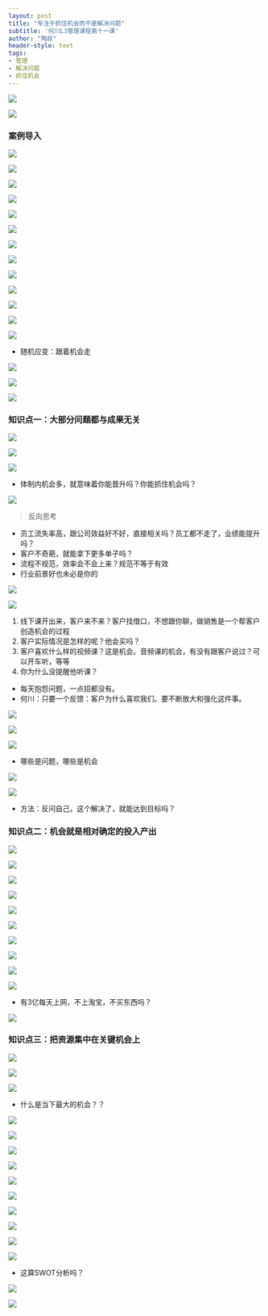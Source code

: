 ```yaml
---
layout: post
title: "专注于抓住机会而不是解决问题"
subtitle: '何川L3管理课程第十一课'
author: "陶叔"
header-style: text
tags:
- 管理
- 解决问题
- 抓住机会
---
```


![](https://tjj006-1302037511.cos.ap-shanghai.myqcloud.com/2021/10/18/16345570059683.jpg)

![](https://tjj006-1302037511.cos.ap-shanghai.myqcloud.com/2021/10/18/16345588048744.jpg)

### 案例导入
![](https://tjj006-1302037511.cos.ap-shanghai.myqcloud.com/2021/10/18/16345588243802.jpg)

![](https://tjj006-1302037511.cos.ap-shanghai.myqcloud.com/2021/10/18/16345589979784.jpg)

![](https://tjj006-1302037511.cos.ap-shanghai.myqcloud.com/2021/10/18/16345590836928.jpg)

![](https://tjj006-1302037511.cos.ap-shanghai.myqcloud.com/2021/10/18/16345591598720.jpg)

![](https://tjj006-1302037511.cos.ap-shanghai.myqcloud.com/2021/10/18/16345592504208.jpg)

![](https://tjj006-1302037511.cos.ap-shanghai.myqcloud.com/2021/10/18/16345593099661.jpg)

![](https://tjj006-1302037511.cos.ap-shanghai.myqcloud.com/2021/10/18/16345594111620.jpg)

![](https://tjj006-1302037511.cos.ap-shanghai.myqcloud.com/2021/10/18/16345594715549.jpg)

![](https://tjj006-1302037511.cos.ap-shanghai.myqcloud.com/2021/10/18/16345595300337.jpg)

![](https://tjj006-1302037511.cos.ap-shanghai.myqcloud.com/2021/10/18/16345596234484.jpg)

![](https://tjj006-1302037511.cos.ap-shanghai.myqcloud.com/2021/10/18/16345596430651.jpg)

![](https://tjj006-1302037511.cos.ap-shanghai.myqcloud.com/2021/10/18/16345597039518.jpg)

![](https://tjj006-1302037511.cos.ap-shanghai.myqcloud.com/2021/10/18/16345597818057.jpg)

- 随机应变：跟着机会走

![](https://tjj006-1302037511.cos.ap-shanghai.myqcloud.com/2021/10/18/16345598719038.jpg)

![](https://tjj006-1302037511.cos.ap-shanghai.myqcloud.com/2021/10/18/16345599486518.jpg)

![](https://tjj006-1302037511.cos.ap-shanghai.myqcloud.com/2021/10/18/16345600185264.jpg)

### 知识点一：大部分问题都与成果无关

![](https://tjj006-1302037511.cos.ap-shanghai.myqcloud.com/2021/10/18/16345600262359.jpg)

![](https://tjj006-1302037511.cos.ap-shanghai.myqcloud.com/2021/10/18/16345600725362.jpg)

![](https://tjj006-1302037511.cos.ap-shanghai.myqcloud.com/2021/10/18/16345601345757.jpg)

- 体制内机会多，就意味着你能晋升吗？你能抓住机会吗？

![](https://tjj006-1302037511.cos.ap-shanghai.myqcloud.com/2021/10/18/16345601611185.jpg)

> 反向思考
- 员工流失率高，跟公司效益好不好，直接相关吗？员工都不走了，业绩能提升吗？
- 客户不奇葩，就能拿下更多单子吗？
- 流程不规范，效率会不会上来？规范不等于有效
- 行业前景好也未必是你的

![](https://tjj006-1302037511.cos.ap-shanghai.myqcloud.com/2021/10/18/16345603166576.jpg)

![](https://tjj006-1302037511.cos.ap-shanghai.myqcloud.com/2021/10/18/16345603635914.jpg)

1. 线下课开出来，客户来不来？客户找借口，不想跟你聊，做销售是一个帮客户创造机会的过程
2. 客户实际情况是怎样的呢？他会买吗？
3. 客户喜欢什么样的视频课？这是机会。音频课的机会，有没有跟客户说过？可以开车听，等等
4. 你为什么没提醒他听课？

- 每天抱怨问题，一点招都没有。
- 何川：只要一个反馈：客户为什么喜欢我们。要不断放大和强化这件事。

![](https://tjj006-1302037511.cos.ap-shanghai.myqcloud.com/2021/10/18/16345607122892.jpg)

![](https://tjj006-1302037511.cos.ap-shanghai.myqcloud.com/2021/10/18/16345607575164.jpg)

![](https://tjj006-1302037511.cos.ap-shanghai.myqcloud.com/2021/10/18/16345608378678.jpg)

- 哪些是问题，哪些是机会

![](https://tjj006-1302037511.cos.ap-shanghai.myqcloud.com/2021/10/18/16345608955884.jpg)

![](https://tjj006-1302037511.cos.ap-shanghai.myqcloud.com/2021/10/18/16345609589287.jpg)

- 方法：反问自己，这个解决了，就能达到目标吗？

### 知识点二：机会就是相对确定的投入产出

![](https://tjj006-1302037511.cos.ap-shanghai.myqcloud.com/2021/10/18/16345610064361.jpg)

![](https://tjj006-1302037511.cos.ap-shanghai.myqcloud.com/2021/10/18/16345610607029.jpg)

![](https://tjj006-1302037511.cos.ap-shanghai.myqcloud.com/2021/10/18/16345611218319.jpg)

![](https://tjj006-1302037511.cos.ap-shanghai.myqcloud.com/2021/10/18/16345612016383.jpg)

![](https://tjj006-1302037511.cos.ap-shanghai.myqcloud.com/2021/10/18/16345612221549.jpg)

![](https://tjj006-1302037511.cos.ap-shanghai.myqcloud.com/2021/10/18/16345614743537.jpg)

![](https://tjj006-1302037511.cos.ap-shanghai.myqcloud.com/2021/10/18/16345614938453.jpg)

![](https://tjj006-1302037511.cos.ap-shanghai.myqcloud.com/2021/10/18/16345615960100.jpg)

![](https://tjj006-1302037511.cos.ap-shanghai.myqcloud.com/2021/10/18/16345616855202.jpg)

![](https://tjj006-1302037511.cos.ap-shanghai.myqcloud.com/2021/10/18/16345618238124.jpg)

- 有3亿每天上网，不上淘宝，不买东西吗？

![](https://tjj006-1302037511.cos.ap-shanghai.myqcloud.com/2021/10/18/16345618738894.jpg)

### 知识点三：把资源集中在关键机会上

![](https://tjj006-1302037511.cos.ap-shanghai.myqcloud.com/2021/10/18/16345620111145.jpg)

![](https://tjj006-1302037511.cos.ap-shanghai.myqcloud.com/2021/10/18/16345620509003.jpg)

![](https://tjj006-1302037511.cos.ap-shanghai.myqcloud.com/2021/10/18/16345620892558.jpg)

- 什么是当下最大的机会？？

![](https://tjj006-1302037511.cos.ap-shanghai.myqcloud.com/2021/10/18/16345621257123.jpg)

![](https://tjj006-1302037511.cos.ap-shanghai.myqcloud.com/2021/10/18/16345621462255.jpg)

![](https://tjj006-1302037511.cos.ap-shanghai.myqcloud.com/2021/10/18/16345622801878.jpg)

![](https://tjj006-1302037511.cos.ap-shanghai.myqcloud.com/2021/10/18/16345623013340.jpg)

![](https://tjj006-1302037511.cos.ap-shanghai.myqcloud.com/2021/10/18/16345623689078.jpg)

![](https://tjj006-1302037511.cos.ap-shanghai.myqcloud.com/2021/10/18/16345624326107.jpg)

![](https://tjj006-1302037511.cos.ap-shanghai.myqcloud.com/2021/10/18/16345625221017.jpg)

![](https://tjj006-1302037511.cos.ap-shanghai.myqcloud.com/2021/10/18/16345625300522.jpg)

![](https://tjj006-1302037511.cos.ap-shanghai.myqcloud.com/2021/10/18/16345625900071.jpg)

![](https://tjj006-1302037511.cos.ap-shanghai.myqcloud.com/2021/10/18/16345627020987.jpg)

- 这算SWOT分析吗？

![](https://tjj006-1302037511.cos.ap-shanghai.myqcloud.com/2021/10/18/16345627926468.jpg)

![](https://tjj006-1302037511.cos.ap-shanghai.myqcloud.com/2021/10/18/16345628633769.jpg)

